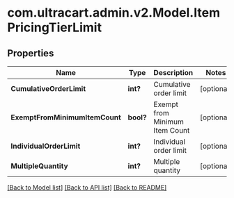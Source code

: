 # com.ultracart.admin.v2.Model.ItemPricingTierLimit
## Properties

Name | Type | Description | Notes
------------ | ------------- | ------------- | -------------
**CumulativeOrderLimit** | **int?** | Cumulative order limit | [optional] 
**ExemptFromMinimumItemCount** | **bool?** | Exempt from Minimum Item Count | [optional] 
**IndividualOrderLimit** | **int?** | Individual order limit | [optional] 
**MultipleQuantity** | **int?** | Multiple quantity | [optional] 


[[Back to Model list]](../README.md#documentation-for-models) [[Back to API list]](../README.md#documentation-for-api-endpoints) [[Back to README]](../README.md)


